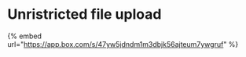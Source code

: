 # Unristricted file upload

{% embed url="https://app.box.com/s/47yw5jdndm1m3dbjk56ajteum7ywgruf" %}



